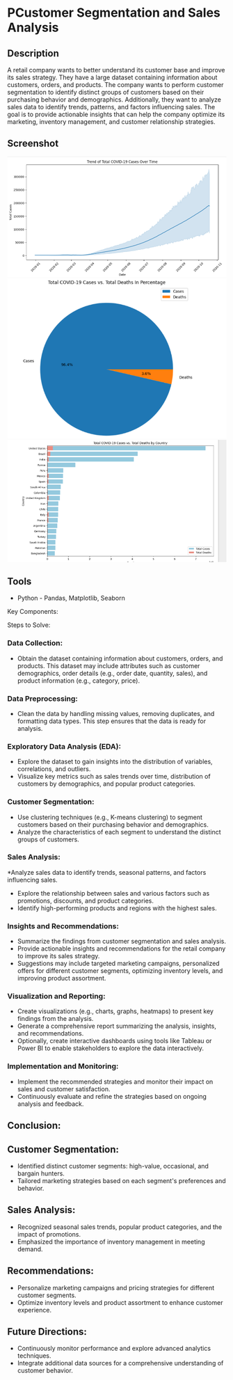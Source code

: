 # PCustomer Segmentation and Sales Analysis

## Description

A retail company wants to better understand its customer base and improve its sales strategy. They have a large dataset containing information about customers, orders, and products. The company wants to perform customer segmentation to identify distinct groups of customers based on their purchasing behavior and demographics. Additionally, they want to analyze sales data to identify trends, patterns, and factors influencing sales. The goal is to provide actionable insights that can help the company optimize its marketing, inventory management, and customer relationship strategies.


## Screenshot

![dashboard preview](https://github.com/spawn71/Covid-Cases-Analysis/blob/main/ss-coivd.png)
![dashboard preview](https://github.com/spawn71/Covid-Cases-Analysis/blob/main/ss-covid2.png)
![dashboard preview](https://github.com/spawn71/Covid-Cases-Analysis/blob/main/ss-covid3.png)

## Tools

* Python - Pandas, Matplotlib, Seaborn

Key Components:

Steps to Solve:

### Data Collection: 
  * Obtain the dataset containing information about customers, orders, and products. This dataset may include attributes such as customer demographics, order details (e.g., order date,       quantity, sales), and product information (e.g., category, price).
### Data Preprocessing: 
* Clean the data by handling missing values, removing duplicates, and formatting data types. This step ensures that the data is ready for analysis.
### Exploratory Data Analysis (EDA):
* Explore the dataset to gain insights into the distribution of variables, correlations, and outliers.
* Visualize key metrics such as sales trends over time, distribution of customers by demographics, and popular product categories.
### Customer Segmentation:
* Use clustering techniques (e.g., K-means clustering) to segment customers based on their purchasing behavior and demographics.
* Analyze the characteristics of each segment to understand the distinct groups of customers.
### Sales Analysis:
*Analyze sales data to identify trends, seasonal patterns, and factors influencing sales.
* Explore the relationship between sales and various factors such as promotions, discounts, and product categories.
* Identify high-performing products and regions with the highest sales.
### Insights and Recommendations:
* Summarize the findings from customer segmentation and sales analysis.
* Provide actionable insights and recommendations for the retail company to improve its sales strategy.
* Suggestions may include targeted marketing campaigns, personalized offers for different customer segments, optimizing inventory levels, and improving product assortment.
### Visualization and Reporting:
* Create visualizations (e.g., charts, graphs, heatmaps) to present key findings from the analysis.
* Generate a comprehensive report summarizing the analysis, insights, and recommendations.
* Optionally, create interactive dashboards using tools like Tableau or Power BI to enable stakeholders to explore the data interactively.
### Implementation and Monitoring:
* Implement the recommended strategies and monitor their impact on sales and customer satisfaction.
* Continuously evaluate and refine the strategies based on ongoing analysis and feedback.

## Conclusion:
## Customer Segmentation:
* Identified distinct customer segments: high-value, occasional, and bargain hunters.
* Tailored marketing strategies based on each segment's preferences and behavior.
## Sales Analysis:
* Recognized seasonal sales trends, popular product categories, and the impact of promotions.
* Emphasized the importance of inventory management in meeting demand.
## Recommendations:
* Personalize marketing campaigns and pricing strategies for different customer segments.
* Optimize inventory levels and product assortment to enhance customer experience.
## Future Directions:
* Continuously monitor performance and explore advanced analytics techniques.
* Integrate additional data sources for a comprehensive understanding of customer behavior.

